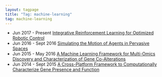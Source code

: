 ```yaml
---
layout: tagpage
title: "Tag: machine-learning"
tag: machine-learning
---
```

<ul>
	<li>
		<span class="post-date">Jun 2017 - Present</span>
    	<a class="post-link" href="https://swetharevanur.github.io/projects/rl_robotics.html">Integrative Reinforcement Learning for Optimized Robotic Control</a>
	</li>
	<li>
		<span class="post-date">Jun 2016 - Sept 2016</span>
    	<a class="post-link" href="https://swetharevanur.github.io/projects/sensor_sims.html">Simulating the Motion of Agents in Pervasive Spaces</a>
	</li>
	<li>
		<span class="post-date">Jun 2015 - May 2016</span>
    	<a class="post-link" href="https://swetharevanur.github.io/projects/gene_coalterations.html">A Machine Learning Framework for Multi-Omics Discovery and Characterization of Gene Co-Alterations</a>
	</li>
	<li>
		<span class="post-date">Jun 2014 - Sept 2015</span>
    	<a class="post-link" href="https://swetharevanur.github.io/projects/gene_presence_function.html">A Cross-Platform Framework to Computationally Characterize Gene Presence and Function</a>
	</li>	
</ul>